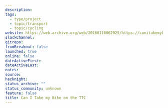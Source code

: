 ```yaml
---
description:
tags:
  - type/project
  - topic/transport
  - topic/cycling
website: https://web.archive.org/web/20160116062925/https://canitakemybikeonthettc.ca/
slackChannel:
gitrepo:
fromBreakout: false
launched: true
online: false
dateActiveFirst:
dateActiveLast:
notes:
source:
hacknight:
status_archive: ""
status_community: unknown
feature: false
title: Can I Take my Bike on the TTC
---
```


